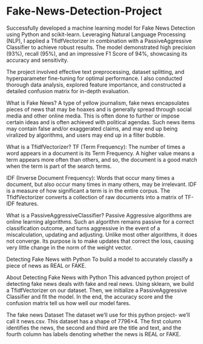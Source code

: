 # Fake-News-Detection-Project

Successfully developed a machine learning model for Fake News Detection using Python and scikit-learn. Leveraging Natural Language Processing (NLP), I applied a TfidfVectorizer in combination with a PassiveAggressive Classifier to achieve robust results. The model demonstrated high precision (93%), recall (95%), and an impressive F1 Score of 94%, showcasing its accuracy and sensitivity.

The project involved effective text preprocessing, dataset splitting, and hyperparameter fine-tuning for optimal performance. I also conducted thorough data analysis, explored feature importance, and constructed a detailed confusion matrix for in-depth evaluation.

What is Fake News?
A type of yellow journalism, fake news encapsulates pieces of news that may be hoaxes and is generally spread through social media and other online media. This is often done to further or impose certain ideas and is often achieved with political agendas. Such news items may contain false and/or exaggerated claims, and may end up being viralized by algorithms, and users may end up in a filter bubble.

What is a TfidfVectorizer?
TF (Term Frequency): The number of times a word appears in a document is its Term Frequency. A higher value means a term appears more often than others, and so, the document is a good match when the term is part of the search terms.

IDF (Inverse Document Frequency): Words that occur many times a document, but also occur many times in many others, may be irrelevant. IDF is a measure of how significant a term is in the entire corpus.
The TfidfVectorizer converts a collection of raw documents into a matrix of TF-IDF features.

What is a PassiveAggressiveClassifier?
Passive Aggressive algorithms are online learning algorithms. Such an algorithm remains passive for a correct classification outcome, and turns aggressive in the event of a miscalculation, updating and adjusting. Unlike most other algorithms, it does not converge. Its purpose is to make updates that correct the loss, causing very little change in the norm of the weight vector.

Detecting Fake News with Python
To build a model to accurately classify a piece of news as REAL or FAKE.

About Detecting Fake News with Python
This advanced python project of detecting fake news deals with fake and real news. Using sklearn, we build a TfidfVectorizer on our dataset. Then, we initialize a PassiveAggressive Classifier and fit the model. In the end, the accuracy score and the confusion matrix tell us how well our model fares.

The fake news Dataset
The dataset we’ll use for this python project- we’ll call it news.csv. This dataset has a shape of 7796×4. The first column identifies the news, the second and third are the title and text, and the fourth column has labels denoting whether the news is REAL or FAKE.
